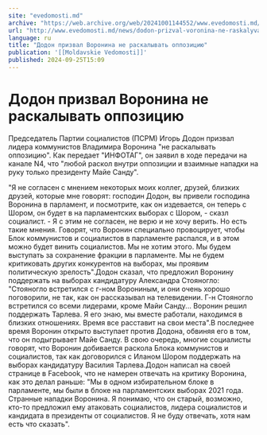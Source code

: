 ```yaml
---
site: "evedomosti.md"
archive: "https://web.archive.org/web/20241001144552/www.evedomosti.md/news/dodon-prizval-voronina-ne-raskalyvat-oppoziciyu"
url: "http://www.evedomosti.md/news/dodon-prizval-voronina-ne-raskalyvat-oppoziciyu"
language: ru
title: "Додон призвал Воронина не раскалывать оппозицию"
publication: '[[Moldavskie Vedomosti]]'
published: 2024-09-25T15:09
---
```


# Додон призвал Воронина не раскалывать оппозицию

Председатель Партии социалистов (ПСРМ) Игорь Додон призвал лидера коммунистов Владимира Воронина "не раскалывать оппозицию". Как передает "ИНФОТАГ", он заявил в ходе передачи на канале N4, что "любой раскол внутри оппозиции и взаимные нападки на руку только президенту Майе Санду".

"Я не согласен с мнением некоторых моих коллег, друзей, близких друзей, которые мне говорят: господин Додон, вы привели господина Воронина в парламент, и посмотрите, как он издевается, он теперь с Шором, он будет в на парламентских выборах с Шором, - сказл социалист. - Я с этим не согласен, не верю и не хочу верить. Но есть такие мнения. Говорят, что Воронин специально провоцирует, чтобы Блок коммунистов и социалистов в парламенте распался, и в этом можно будет винить социалистов. Мы не хотим этого. Мы будем выступать за сохранение фракции в парламенте. Мы не будем критиковать других конкурентов на выборах, мы проявим политическую зрелость".Додон сказал, что предложил Воронину поддержать на выборах кандидатуру Александра Стояногло: "Стояногло встретился с г-ном Ворониным, и они очень хорошо поговорили, не так, как он рассказывал на телевидении. Г-н Стояногло встретился со всеми лидерами, кроме Майи Санду... Воронин решил поддержать Тарлева. Я его знаю, мы вместе работали, находимся в близких отношениях. Время все расставит на свои места".В последнее время Воронин открыто выступает против Додона, обвиняя его в том, что он подыгрывает Майе Санду. В свою очередь, многие социалисты говорят, что Воронин добивается раскола Блока коммунистов и социалистов, так как договорился с Иланом Шором поддержать на выборах кандидатуру Василия Тарлева.Додон написал на своей странице в Facebook, что не намерен отвечать на критику Воронина, как это делал раньше: "Мы в одном избирательном блоке в парламенте, мы были в блоке на парламентских выборах 2021 года. Странные нападки Воронина. Я понимаю, что он старый, возможно, кто-то предложил ему атаковать социалистов, лидера социалистов и кандидата в президенты от социалистов. Я не буду отвечать, хотя нам есть что сказать".
